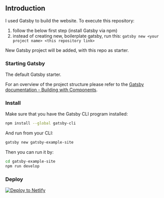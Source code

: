 ## Introduction

I used Gatsby to build the website.
To execute this repository: 
1. follow the below first step (install Gatsby via npm)
2. instead of creating new, boilerplate gatsby, run this:
```gatsby new <your project name> <this repository link>```

New Gatsby project will be added, with this repo as starter.




### Starting Gatsby

The default Gatsby starter.

For an overview of the project structure please refer to the [Gatsby documentation - Building with Components](https://www.gatsbyjs.org/docs/building-with-components/).

### Install

Make sure that you have the Gatsby CLI program installed:
```sh
npm install --global gatsby-cli
```

And run from your CLI:
```sh
gatsby new gatsby-example-site
```

Then you can run it by:
```sh
cd gatsby-example-site
npm run develop
```

### Deploy

[![Deploy to Netlify](https://www.netlify.com/img/deploy/button.svg)](https://app.netlify.com/start/deploy?repository=https://github.com/gatsbyjs/gatsby-starter-default)
